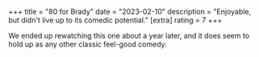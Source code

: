 +++
title = "80 for Brady"
date = "2023-02-10"
description = "Enjoyable, but didn't live up to its comedic potential."
[extra]
rating = 7
+++

We ended up rewatching this one about a year later, and it does seem to hold up as any other classic feel-good comedy.
